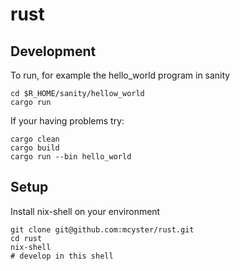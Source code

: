 # rust

## Development

To run, for example the hello_world program in sanity
```
cd $R_HOME/sanity/hellow_world
cargo run
```

If your having problems try:
```
cargo clean
cargo build
cargo run --bin hello_world
```

## Setup

Install nix-shell on your environment

```
git clone git@github.com:mcyster/rust.git
cd rust
nix-shell
# develop in this shell
```
